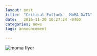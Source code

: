 ```yaml
---
layout: post
title:  "Critical Potluck - MoMA DaTA"
date:   2016-11-20 10:27:24 -0400
categories: news
tags: announcement

---
```


![moma flyer]({{site.baseurl}}/assets/momaFlyer.png)